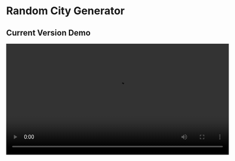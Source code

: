 # Random City Generator

## Current Version Demo

<video width="600" controls>
  <source src="public/demo/demo1.mp4" type="video/mp4">
  Your browser does not support the video tag.
</video>
